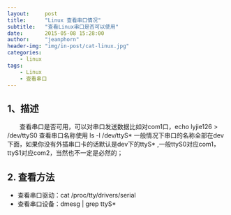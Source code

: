 ```yaml
---
layout:     post
title:      "Linux 查看串口情况" 
subtitle:   "查看Linux串口是否可以使用" 
date:       2015-05-08 15:28:00
author:     "jeanphorn"
header-img: "img/in-post/cat-linux.jpg"
categories:
    - linux
tags:
    - Linux 
    - 查看串口
---
```



## 1、描述
　　查看串口是否可用，可以对串口发送数据比如对com1口，echo lyjie126 > /dev/ttyS0
查看串口名称使用 ls -l /dev/ttyS* 一般情况下串口的名称全部在dev下面，如果你没有外插串口卡的话默认是dev下的ttyS* ,一般ttyS0对应com1，ttyS1对应com2，当然也不一定是必然的；
## 2. 查看方法

 - 查看串口驱动：cat /proc/tty/drivers/serial 
 - 查看串口设备：dmesg | grep ttyS*
